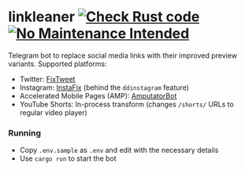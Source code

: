 # linkleaner [![Check Rust code](https://github.com/msfjarvis/linkleaner/actions/workflows/test.yml/badge.svg)](https://github.com/msfjarvis/linkleaner/actions/workflows/test.yml) [![No Maintenance Intended](http://unmaintained.tech/badge.svg)](http://unmaintained.tech/)

Telegram bot to replace social media links with their improved preview variants. Supported platforms:

- Twitter: [FixTweet](https://github.com/FixTweet/FixTweet)
- Instagram: [InstaFix](https://github.com/Wikidepia/InstaFix) (behind the `ddinstagram` feature)
- Accelerated Mobile Pages (AMP): [AmputatorBot](https://www.amputatorbot.com/)
- YouTube Shorts: In-process transform (changes `/shorts/` URLs to regular video player)

### Running

- Copy `.env.sample` as `.env` and edit with the necessary details
- Use `cargo run` to start the bot
